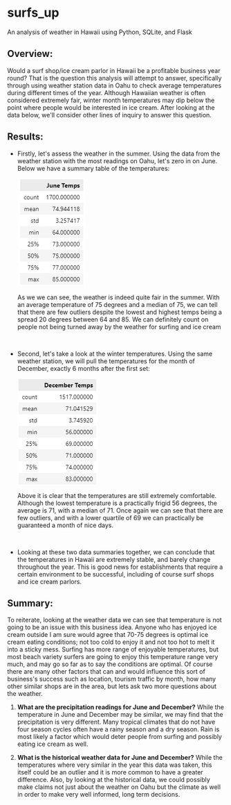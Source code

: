 # surfs_up
An analysis of weather in Hawaii using Python, SQLite, and Flask


## Overview: 
Would a surf shop/ice cream parlor in Hawaii be a profitable business year round? That is the question this analysis will attempt to answer, specifically through using weather station data in Oahu to check average temperatures during different times of the year. Although Hawaiian weather is often considered extremely fair, winter month temperatures may dip below the point where people would be interested in ice cream. After looking at the data below, we'll consider other lines of inquiry to answer this question.



## Results: 

* Firstly, let's assess the weather in the summer. Using the data from the  weather station with the most readings on Oahu, let's zero in on June. Below we have a summary table of the temperatures: 
  
    ![june_summary](Resources/june_summary.png)

    As we we can see, the weather is indeed quite fair in the summer. With an average temperature of 75 degrees and a median of 75, we can tell that there are few outliers despite the lowest and highest temps being a spread 20 degrees between 64 and 85. We can definitely count on people not being turned away by the weather for surfing and ice cream

</br>

* Second, let's take a look at the winter temperatures. Using the same weather station, we will pull the temperatures for the month of December, exactly 6 months after the first set:

    ![dec_summary](Resources/dec_summary.png)

    Above it is clear that the temperatures are still extremely comfortable. Although the lowest temperature is a practically frigid 56 degrees, the average is 71, with a median of 71. Once again we can see that there are few outliers, and with a lower quartile of 69 we can practically be guaranteed a month of nice days.


</br>


* Looking at these two data summaries together, we can conclude that the temperatures in Hawaii are extremely stable, and barely change throughout the year. This is good news for establishments that require a certain environment to be successful, including of course surf shops and ice cream parlors.

## Summary: 

To reiterate, looking at the weather data we can see that temperature is not going to be an issue with this business idea. Anyone who has enjoyed ice cream outside I am sure would agree that 70-75 degrees is optimal ice cream eating conditions; not too cold to enjoy it and not too hot to melt it into a sticky mess. Surfing has more range of enjoyable temperatures, but most beach variety surfers are going to enjoy this temperature range very much, and may go so far as to say the conditions are optimal. Of course there are many other factors that can and would influence this sort of business's success such as location, tourism traffic by month, how many other similar shops are in the area, but lets ask two more questions about the weather.

1. **What are the precipitation readings for June and December?**
   While the temperature in June and December may be similar, we may find that the precipitation is very different. Many tropical climates that do not have four season cycles often have a rainy season and a dry season. Rain is most likely a factor which would deter people from surfing and possibly eating ice cream as well. 

2. **What is the historical weather data for June and December?**
   While the temperatures where very similar in the year this data was taken, this itself could be an outlier and it is more common to have a greater difference. Also, by looking at the historical data, we could possibly make claims not just about the weather on Oahu but the climate as well in order to make very well informed, long term decisions.